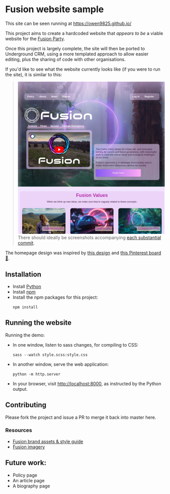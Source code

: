 # Fusion website sample
This site can be seen running at <https://owen9825.github.io/> 

This project aims to create a hardcoded website that *appears to be* a viable website for the 
[Fusion Party](https://www.fusionparty.org.au/).

Once this project is largely complete, the site will then be ported to
Underground CRM, using a more templated approach to allow easier editing, plus the sharing of code with other
organisations.

If you'd like to see what the website currently looks like (if you were to run the site), it is similar to this:

> ![A screenshot of the website](docs/screenshot.png)
> There should ideally be screenshots accompanying 
> [each substantial commit](https://github.com/owen9825/fusion_demo/commits/master/).

The homepage design was inspired by [this design](https://www.pinterest.com.au/pin/745345807080680754/) and 
[this Pinterest board 📌](https://www.pinterest.com.au/owen9825/web-design/).

## Installation
* Install [Python](https://www.python.org/)
* Install [npm](https://docs.npmjs.com/downloading-and-installing-node-js-and-npm)
* Install the npm packages for this project:
  ```shell
  npm install
  ```

## Running the website
Running the demo:
* In one window, listen to sass changes, for compiling to CSS:
  ```shell
  sass --watch style.scss:style.css
  ```
* In another window, serve the web application:
  ```shell
  python -m http.server
  ```
* In your browser, visit <http://localhost:8000>, as instructed by the Python output.

## Contributing
Please fork the project and issue a PR to merge it back into master here.

### Resources
* [Fusion brand assets & style guide](https://www.fusionparty.org.au/brand_assets)
* [Fusion imagery](https://drive.google.com/drive/u/3/folders/12abdh2isrXyCulVq7slxsOTYf6zF8HYh)

## Future work:
* Policy page
* An article page
* A biography page
